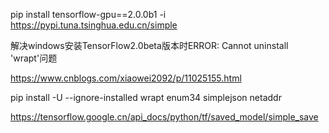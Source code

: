 pip install tensorflow-gpu==2.0.0b1  -i https://pypi.tuna.tsinghua.edu.cn/simple

解决windows安装TensorFlow2.0beta版本时ERROR: Cannot uninstall 'wrapt'问题

https://www.cnblogs.com/xiaowei2092/p/11025155.html

pip install -U --ignore-installed wrapt enum34 simplejson netaddr


https://tensorflow.google.cn/api_docs/python/tf/saved_model/simple_save
